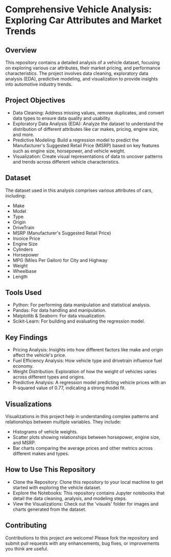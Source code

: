 # Comprehensive Vehicle Analysis: Exploring Car Attributes and Market Trends
## Overview
This repository contains a detailed analysis of a vehicle dataset, focusing on exploring various car attributes, their market pricing, and performance characteristics. The project involves data cleaning, exploratory data analysis (EDA), predictive modeling, and visualization to provide insights into automotive industry trends.

## Project Objectives
- Data Cleaning: Address missing values, remove duplicates, and convert data types to ensure data quality and usability.
- Exploratory Data Analysis (EDA): Analyze the dataset to understand the distribution of different attributes like car makes, pricing, engine size, and more.
- Predictive Modeling: Build a regression model to predict the Manufacturer's Suggested Retail Price (MSRP) based on key features such as engine size, horsepower, and vehicle weight.
- Visualization: Create visual representations of data to uncover patterns and trends across different vehicle characteristics.

## Dataset
The dataset used in this analysis comprises various attributes of cars, including:

- Make
- Model
- Type
- Origin
- DriveTrain
- MSRP (Manufacturer's Suggested Retail Price)
- Invoice Price
- Engine Size
- Cylinders
- Horsepower
- MPG (Miles Per Gallon) for City and Highway
- Weight
- Wheelbase
- Length

## Tools Used
- Python: For performing data manipulation and statistical analysis.
- Pandas: For data handling and manipulation.
- Matplotlib & Seaborn: For data visualization.
- Scikit-Learn: For building and evaluating the regression model.

## Key Findings
- Pricing Analysis: Insights into how different factors like make and origin affect the vehicle's price.
- Fuel Efficiency Analysis: How vehicle type and drivetrain influence fuel economy.
- Weight Distribution: Exploration of how the weight of vehicles varies across different types and origins.
- Predictive Analysis: A regression model predicting vehicle prices with an R-squared value of 0.77, indicating a strong model fit.
  
## Visualizations
Visualizations in this project help in understanding complex patterns and relationships between multiple variables. They include:

- Histograms of vehicle weights.
- Scatter plots showing relationships between horsepower, engine size, and MSRP.
- Bar charts comparing the average prices and other metrics across different makes and types.
  
## How to Use This Repository
- Clone the Repository: Clone this repository to your local machine to get started with exploring the vehicle dataset.
- Explore the Notebooks: This repository contains Jupyter notebooks that detail the data cleaning, analysis, and modeling steps.
- View the Visualizations: Check out the 'visuals' folder for images and charts generated from the dataset.
  
## Contributing
Contributions to this project are welcome! Please fork the repository and submit pull requests with any enhancements, bug fixes, or improvements you think are useful.
